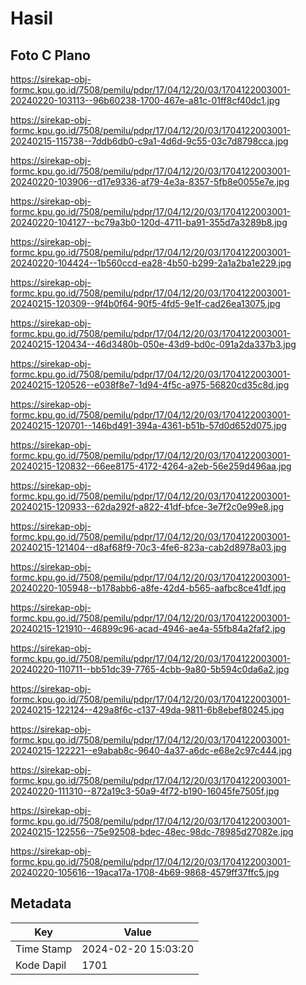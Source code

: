 # Hasil

## Foto C Plano

https://sirekap-obj-formc.kpu.go.id/7508/pemilu/pdpr/17/04/12/20/03/1704122003001-20240220-103113--96b60238-1700-467e-a81c-01ff8cf40dc1.jpg

https://sirekap-obj-formc.kpu.go.id/7508/pemilu/pdpr/17/04/12/20/03/1704122003001-20240215-115738--7ddb6db0-c9a1-4d6d-9c55-03c7d8798cca.jpg

https://sirekap-obj-formc.kpu.go.id/7508/pemilu/pdpr/17/04/12/20/03/1704122003001-20240220-103906--d17e9336-af79-4e3a-8357-5fb8e0055e7e.jpg

https://sirekap-obj-formc.kpu.go.id/7508/pemilu/pdpr/17/04/12/20/03/1704122003001-20240220-104127--bc79a3b0-120d-4711-ba91-355d7a3289b8.jpg

https://sirekap-obj-formc.kpu.go.id/7508/pemilu/pdpr/17/04/12/20/03/1704122003001-20240220-104424--1b560ccd-ea28-4b50-b299-2a1a2ba1e229.jpg

https://sirekap-obj-formc.kpu.go.id/7508/pemilu/pdpr/17/04/12/20/03/1704122003001-20240215-120309--9f4b0f64-90f5-4fd5-9e1f-cad26ea13075.jpg

https://sirekap-obj-formc.kpu.go.id/7508/pemilu/pdpr/17/04/12/20/03/1704122003001-20240215-120434--46d3480b-050e-43d9-bd0c-091a2da337b3.jpg

https://sirekap-obj-formc.kpu.go.id/7508/pemilu/pdpr/17/04/12/20/03/1704122003001-20240215-120526--e038f8e7-1d94-4f5c-a975-56820cd35c8d.jpg

https://sirekap-obj-formc.kpu.go.id/7508/pemilu/pdpr/17/04/12/20/03/1704122003001-20240215-120701--146bd491-394a-4361-b51b-57d0d652d075.jpg

https://sirekap-obj-formc.kpu.go.id/7508/pemilu/pdpr/17/04/12/20/03/1704122003001-20240215-120832--66ee8175-4172-4264-a2eb-56e259d496aa.jpg

https://sirekap-obj-formc.kpu.go.id/7508/pemilu/pdpr/17/04/12/20/03/1704122003001-20240215-120933--62da292f-a822-41df-bfce-3e7f2c0e99e8.jpg

https://sirekap-obj-formc.kpu.go.id/7508/pemilu/pdpr/17/04/12/20/03/1704122003001-20240215-121404--d8af68f9-70c3-4fe6-823a-cab2d8978a03.jpg

https://sirekap-obj-formc.kpu.go.id/7508/pemilu/pdpr/17/04/12/20/03/1704122003001-20240220-105948--b178abb6-a8fe-42d4-b565-aafbc8ce41df.jpg

https://sirekap-obj-formc.kpu.go.id/7508/pemilu/pdpr/17/04/12/20/03/1704122003001-20240215-121910--46899c96-acad-4946-ae4a-55fb84a2faf2.jpg

https://sirekap-obj-formc.kpu.go.id/7508/pemilu/pdpr/17/04/12/20/03/1704122003001-20240220-110711--bb51dc39-7765-4cbb-9a80-5b594c0da6a2.jpg

https://sirekap-obj-formc.kpu.go.id/7508/pemilu/pdpr/17/04/12/20/03/1704122003001-20240215-122124--429a8f6c-c137-49da-9811-6b8ebef80245.jpg

https://sirekap-obj-formc.kpu.go.id/7508/pemilu/pdpr/17/04/12/20/03/1704122003001-20240215-122221--e9abab8c-9640-4a37-a6dc-e68e2c97c444.jpg

https://sirekap-obj-formc.kpu.go.id/7508/pemilu/pdpr/17/04/12/20/03/1704122003001-20240220-111310--872a19c3-50a9-4f72-b190-16045fe7505f.jpg

https://sirekap-obj-formc.kpu.go.id/7508/pemilu/pdpr/17/04/12/20/03/1704122003001-20240215-122556--75e92508-bdec-48ec-98dc-78985d27082e.jpg

https://sirekap-obj-formc.kpu.go.id/7508/pemilu/pdpr/17/04/12/20/03/1704122003001-20240220-105616--19aca17a-1708-4b69-9868-4579ff37ffc5.jpg


## Metadata

| Key        | Value               |
| ---------- | ------------------- |
| Time Stamp | 2024-02-20 15:03:20 |
| Kode Dapil | 1701                |



